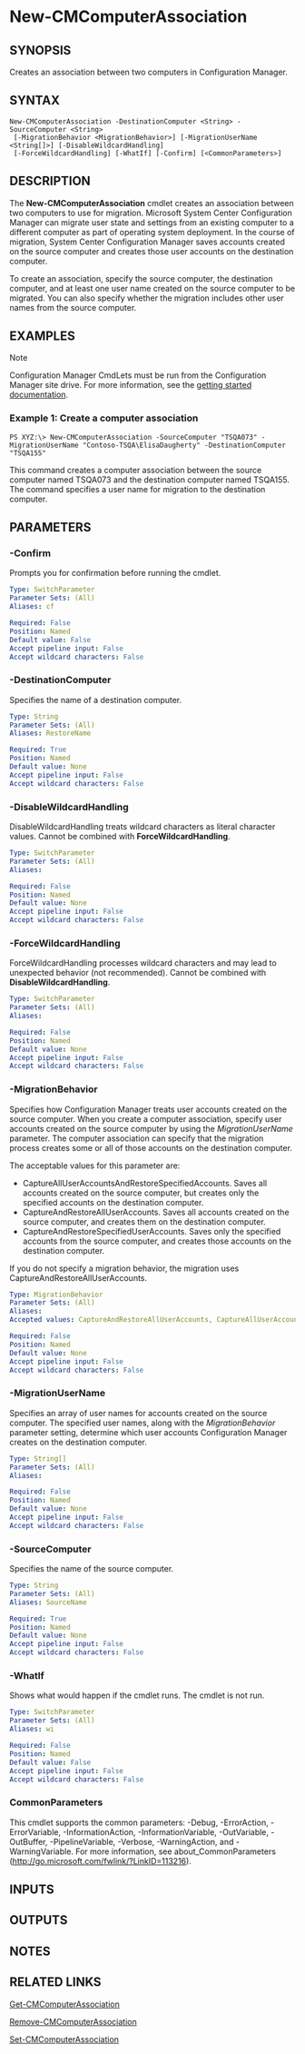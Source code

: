 ﻿---
external help file: AdminUI.PS.Osd.dll-Help.xml
ms.assetid: 563284E4-67DD-46B5-B098-83CC215C8463
online version: https://go.microsoft.com/fwlink/?linkid=833596
schema: 2.0.0
---

# New-CMComputerAssociation

## SYNOPSIS
Creates an association between two computers in Configuration Manager.

## SYNTAX

```
New-CMComputerAssociation -DestinationComputer <String> -SourceComputer <String>
 [-MigrationBehavior <MigrationBehavior>] [-MigrationUserName <String[]>] [-DisableWildcardHandling]
 [-ForceWildcardHandling] [-WhatIf] [-Confirm] [<CommonParameters>]
```

## DESCRIPTION
The **New-CMComputerAssociation** cmdlet creates an association between two computers to use for migration.
Microsoft System Center Configuration Manager can migrate user state and settings from an existing computer to a different computer as part of operating system deployment.
In the course of migration, System Center Configuration Manager saves accounts created on the source computer and creates those user accounts on the destination computer.

To create an association, specify the source computer, the destination computer, and at least one user name created on the source computer to be migrated.
You can also specify whether the migration includes other user names from the source computer.

## EXAMPLES

> [!NOTE]
> Configuration Manager CmdLets must be run from the Configuration Manager site drive. For more information, see the [getting started documentation](https://docs.microsoft.com/powershell/sccm/overview).


### Example 1: Create a computer association
```
PS XYZ:\> New-CMComputerAssociation -SourceComputer "TSQA073" -MigrationUserName "Contoso-TSQA\ElisaDaugherty" -DestinationComputer "TSQA155"
```

This command creates a computer association between the source computer named TSQA073 and the destination computer named TSQA155.
The command specifies a user name for migration to the destination computer.

## PARAMETERS

### -Confirm
Prompts you for confirmation before running the cmdlet.

```yaml
Type: SwitchParameter
Parameter Sets: (All)
Aliases: cf

Required: False
Position: Named
Default value: False
Accept pipeline input: False
Accept wildcard characters: False
```

### -DestinationComputer
Specifies the name of a destination computer.

```yaml
Type: String
Parameter Sets: (All)
Aliases: RestoreName

Required: True
Position: Named
Default value: None
Accept pipeline input: False
Accept wildcard characters: False
```

### -DisableWildcardHandling
DisableWildcardHandling treats wildcard characters as literal character values. Cannot be combined with **ForceWildcardHandling**.

```yaml
Type: SwitchParameter
Parameter Sets: (All)
Aliases: 

Required: False
Position: Named
Default value: None
Accept pipeline input: False
Accept wildcard characters: False
```

### -ForceWildcardHandling
ForceWildcardHandling processes wildcard characters and may lead to unexpected behavior (not recommended). Cannot be combined with **DisableWildcardHandling**.

```yaml
Type: SwitchParameter
Parameter Sets: (All)
Aliases: 

Required: False
Position: Named
Default value: None
Accept pipeline input: False
Accept wildcard characters: False
```

### -MigrationBehavior
Specifies how Configuration Manager treats user accounts created on the source computer.
When you create a computer association, specify user accounts created on the source computer by using the *MigrationUserName* parameter.
The computer association can specify that the migration process creates some or all of those accounts on the destination computer.

The acceptable values for this parameter are:

- CaptureAllUserAccountsAndRestoreSpecifiedAccounts.
Saves all accounts created on the source computer, but creates only the specified accounts on the destination computer. 
- CaptureAndRestoreAllUserAccounts.
Saves all accounts created on the source computer, and creates them on the destination computer.
- CaptureAndRestoreSpecifiedUserAccounts.
Saves only the specified accounts from the source computer, and creates those accounts on the destination computer.

If you do not specify a migration behavior, the migration uses CaptureAndRestoreAllUserAccounts.

```yaml
Type: MigrationBehavior
Parameter Sets: (All)
Aliases: 
Accepted values: CaptureAndRestoreAllUserAccounts, CaptureAllUserAccountsAndRestoreSpecifiedAccounts, CaptureAndRestoreSpecifiedUserAccounts

Required: False
Position: Named
Default value: None
Accept pipeline input: False
Accept wildcard characters: False
```

### -MigrationUserName
Specifies an array of user names for accounts created on the source computer.
The specified user names, along with the *MigrationBehavior* parameter setting, determine which user accounts Configuration Manager creates on the destination computer.

```yaml
Type: String[]
Parameter Sets: (All)
Aliases: 

Required: False
Position: Named
Default value: None
Accept pipeline input: False
Accept wildcard characters: False
```

### -SourceComputer
Specifies the name of the source computer.

```yaml
Type: String
Parameter Sets: (All)
Aliases: SourceName

Required: True
Position: Named
Default value: None
Accept pipeline input: False
Accept wildcard characters: False
```

### -WhatIf
Shows what would happen if the cmdlet runs.
The cmdlet is not run.

```yaml
Type: SwitchParameter
Parameter Sets: (All)
Aliases: wi

Required: False
Position: Named
Default value: False
Accept pipeline input: False
Accept wildcard characters: False
```

### CommonParameters
This cmdlet supports the common parameters: -Debug, -ErrorAction, -ErrorVariable, -InformationAction, -InformationVariable, -OutVariable, -OutBuffer, -PipelineVariable, -Verbose, -WarningAction, and -WarningVariable. For more information, see about_CommonParameters (http://go.microsoft.com/fwlink/?LinkID=113216).

## INPUTS

## OUTPUTS

## NOTES

## RELATED LINKS

[Get-CMComputerAssociation](Get-CMComputerAssociation.md)

[Remove-CMComputerAssociation](Remove-CMComputerAssociation.md)

[Set-CMComputerAssociation](Set-CMComputerAssociation.md)


